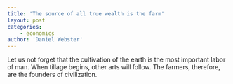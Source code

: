 ```yaml
---
title: 'The source of all true wealth is the farm'
layout: post
categories:
    - economics
author: 'Daniel Webster'
---
```


Let us not forget that the cultivation of the earth is the most important labor of man. When tillage begins, other arts will follow. The farmers, therefore, are the founders of civilization.